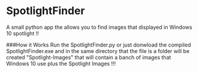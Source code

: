 # SpotlightFinder
A small python app the allows you to find images that displayed in Windows 10 spotlight !!


###How it Works
Run the SpotlightFinder.py or just donwload the compiled SpotlightFinder.exe and in  the same directory that the file is a folder will be created "Spotlight-Images" that will contain a banch of images that Windows 10 use plus the Spotlight Images !!!
